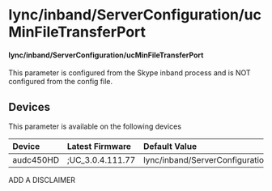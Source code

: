 ﻿---
description: lync/inband/ServerConfiguration/ucMinFileTransferPort
search:
    keywords: ['lync','inband','ServerConfiguration','ucMinFileTransferPort']
---

# lync/inband/ServerConfiguration/ucMinFileTransferPort

#### lync/inband/ServerConfiguration/ucMinFileTransferPort

This parameter is configured from the Skype inband process and is NOT configured from the config file.



## Devices
This parameter is available on the following devices

| Device | Latest Firmware | Default Value |
|:---|:---|:---|
| audc450HD | ;UC_3.0.4.111.77 | lync/inband/ServerConfiguration/ucMinFileTransferPort=5350 

ADD A DISCLAIMER
